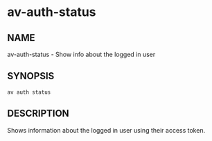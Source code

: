 # av-auth-status

## NAME

av-auth-status - Show info about the logged in user

## SYNOPSIS

```synopsis
av auth status
```

## DESCRIPTION

Shows information about the logged in user using their access token.
